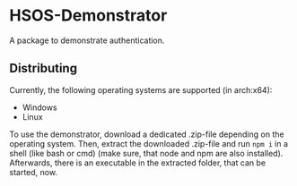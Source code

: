 # HSOS-Demonstrator

A package to demonstrate authentication.

## Distributing

Currently, the following operating systems are supported (in arch:x64):

- Windows
- Linux

To use the demonstrator, download a dedicated .zip-file depending on the operating system.
Then, extract the downloaded .zip-file and run `npm i` in a shell (like bash or cmd) (make sure, that node and npm are also installed).
Afterwards, there is an executable in the extracted folder, that can be started, now.
